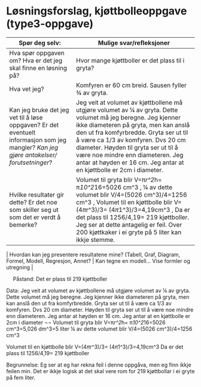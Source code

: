 #  Løsningsforslag, kjøttbolleoppgave (type3-oppgave)

| Spør deg selv: | Mulige svar/refleksjoner|
|---|---|
| Hva spør oppgaven om? Hva er det jeg skal finne en løsning på? |	Hvor mange kjøttboller er det plass til i gryta? |
| Hva vet jeg? | Komfyren er 60 cm breid. Sausen fyller ¾ av gryta.|
| Kan jeg bruke det jeg vet til å løse oppgaven? Er det eventuelt informasjon som jeg mangler? _Kan jeg gjøre antakelser/ forutsetninger_? | Jeg veit at volumet av kjøttbollene må utgjøre volumet av ¼ av gryta. Dette volumet må jeg beregne. Jeg kjenner ikke diameteren på gryta, men kan anslå den ut fra komfyrbredde. Gryta ser ut til å være ca 1/3 av komfyren. Dvs 20 cm diameter. Høyden til gryta ser ut til å være noe mindre enn diameteren. Jeg antar at høyden er 16 cm. Jeg antar at en kjøttbolle er 2cm i diameter.|
| Hvilke resultater gir dette? Er det noe som skiller seg ut som det er verdt å bemerke? |	Volumet til gryta blir V=π*r^2*h= π*10^2*16=5026 cm^3 , ¼ av dette volumet blir V/4=(5026 cm^3)/4=1256 cm^3 , Volumet til en kjøttbolle blir V=(4*π*r^3)/3=  (4*π*1^3)/3=4,19cm^3 , Da er det plass til 1256/4,19= 219  kjøttboller. Jeg ser at dette antagelig er feil. Over 200 kjøttkaker i ei gryte på 5 liter kan ikkje stemme. |

| Hvordan kan jeg presentere resultatene mine? (Tabell, Graf, Diagram, Formel, Modell, Regresjon, Annet? |	Kan tegne en modell… Vise formler og utregning |

 
Påstand: Det er plass til 219 kjøttboller

Data:
Jeg veit at volumet av kjøttbollene må utgjøre volumet av ¼ av gryta. Dette volumet må jeg beregne.
Jeg kjenner ikke diameteren på gryta, men kan anslå den ut fra komfyrbredde. Gryta ser ut til å være ca 1/3 av komfyren. Dvs 20 cm diameter. Høyden til gryta ser ut til å være noe mindre enn diameteren. Jeg antar at høyden er 16 cm.
Jeg antar at en kjøttbolle er 2cm i diameter
¬¬
Volumet til gryta blir 
V=π*r^2*h= π*10^2*16=5026 cm^3=5,026 dm^3=5 liter 
¼ av dette volumet blir V/4=(5026 cm^3)/4=1256 cm^3 

Volumet til en kjøttbolle blir 
V=(4*π*r^3)/3=  (4*π*1^3)/3=4,19cm^3 
Da er det plass til 1256/4,19= 219  kjøttboller 


Begrunnelse:
Eg ser at eg har rekna feil i denne oppgåva, men eg finn ikkje feilen min. Det er ikkje logisk at det skal vere rom for 219 kjøttbollar i ei gryte på fem liter. 

